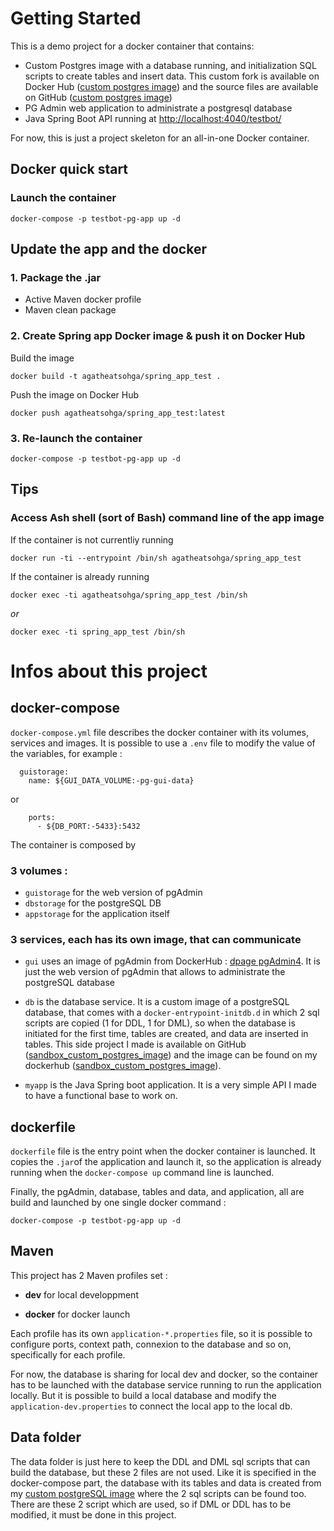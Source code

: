 # Getting Started

This is a demo project for a docker container that contains:

- Custom Postgres image with a database running, and initialization SQL scripts to create tables and insert data. 
This custom fork is available on Docker Hub 
([custom postgres image](https://hub.docker.com/repository/docker/agatheatsohga/sandbox_custom_postgres_image/general)) 
and the source files are available on GitHub ([custom postgres image](https://github.com/AgathePons/sandbox_custom_postgres_image))
- PG Admin web application to administrate a postgresql database
- Java Spring Boot API running at [http://localhost:4040/testbot/](http://localhost:4040/testbot/)

For now, this is just a project skeleton for an all-in-one Docker container.

## Docker quick start

### Launch the container

```
docker-compose -p testbot-pg-app up -d
```
## Update the app and the docker

### 1. Package the .jar

- Active Maven docker profile
- Maven clean package

### 2. Create Spring app Docker image & push it on Docker Hub

Build the image

```
docker build -t agatheatsohga/spring_app_test .
```

Push the image on Docker Hub

```
docker push agatheatsohga/spring_app_test:latest
```

### 3. Re-launch the container

```
docker-compose -p testbot-pg-app up -d
```

## Tips

### Access Ash shell (sort of Bash) command line of the app image

If the container is not currentliy running

```
docker run -ti --entrypoint /bin/sh agatheatsohga/spring_app_test
```

If the container is already running

```
docker exec -ti agatheatsohga/spring_app_test /bin/sh
```

*or*

```
docker exec -ti spring_app_test /bin/sh
```

# Infos about this project

## docker-compose

`docker-compose.yml` file describes the docker container with its volumes, services and images. It is possible to use 
a `.env` file to modify the value of the variables, for example :

```
  guistorage:
    name: ${GUI_DATA_VOLUME:-pg-gui-data}
```

or

```
    ports:
      - ${DB_PORT:-5433}:5432
```

The container is composed by 

### 3 volumes : 

- `guistorage` for the web version of pgAdmin
- `dbstorage` for the postgreSQL DB
- `appstorage` for the application itself

### 3 services, each has its own image, that can communicate

- `gui` uses an image of pgAdmin from DockerHub : [dpage pgAdmin4](https://hub.docker.com/r/dpage/pgadmin4).
It is just the web version of pgAdmin that allows to administrate the postgreSQL database


- `db` is the database service. It is a custom image of a postgreSQL database, that comes with a `docker-entrypoint-initdb.d`
in which 2 sql scripts are copied (1 for DDL, 1 for DML), so when the database is initiated for the first time,
tables are created, and data are inserted in tables. This side project I made is available on GitHub 
([sandbox_custom_postgres_image](https://github.com/AgathePons/sandbox_custom_postgres_image)) and the image can be found
on my dockerhub ([sandbox_custom_postgres_image](https://hub.docker.com/repository/docker/agatheatsohga/sandbox_custom_postgres_image/)).


- `myapp`  is the Java Spring boot application. It is a very simple API I made to have a functional base to work on.

## dockerfile

`dockerfile` file is the entry point when the docker container is launched. It copies the `.jar`of the application and
launch it, so the application is already running when the `docker-compose up` command line is launched.

Finally, the pgAdmin, database, tables and data, and application, all are build and launched by one single docker command :

```
docker-compose -p testbot-pg-app up -d
```

## Maven

This project has 2 Maven profiles set :

- **dev** for local developpment

- **docker** for docker launch

Each profile has its own `application-*.properties` file, so it is possible to configure ports, context path, connexion
to the database and so on, specifically for each profile.

For now, the database is sharing for local dev and docker, so the container has to be launched with the database service
running to run the application locally. But it is possible to build a local database and modify the `application-dev.properties`
to connect the local app to the local db.

## Data folder

The data folder is just here to keep the DDL and DML sql scripts that can build the database, but these 2 files are not
used. Like it is specified in the docker-compose part, the database with its tables and data is created from my
[custom postgreSQL image](https://github.com/AgathePons/sandbox_custom_postgres_image) where the 2 sql scripts can be
found too. There are these 2 script which are used, so if DML or DDL has to be modified, it must be done in this project.